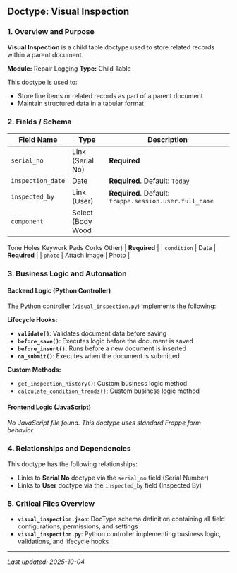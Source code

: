 ## Doctype: Visual Inspection

### 1. Overview and Purpose

**Visual Inspection** is a child table doctype used to store related records within a parent document.

**Module:** Repair Logging
**Type:** Child Table

This doctype is used to:
- Store line items or related records as part of a parent document
- Maintain structured data in a tabular format

### 2. Fields / Schema

| Field Name | Type | Description |
|------------|------|-------------|
| `serial_no` | Link (Serial No) | **Required** |
| `inspection_date` | Date | **Required**. Default: `Today` |
| `inspected_by` | Link (User) | **Required**. Default: `frappe.session.user.full_name` |
| `component` | Select (Body Wood
Tone Holes
Keywork
Pads
Corks
Other) | **Required** |
| `condition` | Data | **Required** |
| `photo` | Attach Image | Photo |

### 3. Business Logic and Automation

#### Backend Logic (Python Controller)

The Python controller (`visual_inspection.py`) implements the following:

**Lifecycle Hooks:**
- **`validate()`**: Validates document data before saving
- **`before_save()`**: Executes logic before the document is saved
- **`before_insert()`**: Runs before a new document is inserted
- **`on_submit()`**: Executes when the document is submitted

**Custom Methods:**
- `get_inspection_history()`: Custom business logic method
- `calculate_condition_trends()`: Custom business logic method

#### Frontend Logic (JavaScript)

*No JavaScript file found. This doctype uses standard Frappe form behavior.*

### 4. Relationships and Dependencies

This doctype has the following relationships:

- Links to **Serial No** doctype via the `serial_no` field (Serial Number)
- Links to **User** doctype via the `inspected_by` field (Inspected By)

### 5. Critical Files Overview

- **`visual_inspection.json`**: DocType schema definition containing all field configurations, permissions, and settings
- **`visual_inspection.py`**: Python controller implementing business logic, validations, and lifecycle hooks

---

*Last updated: 2025-10-04*
